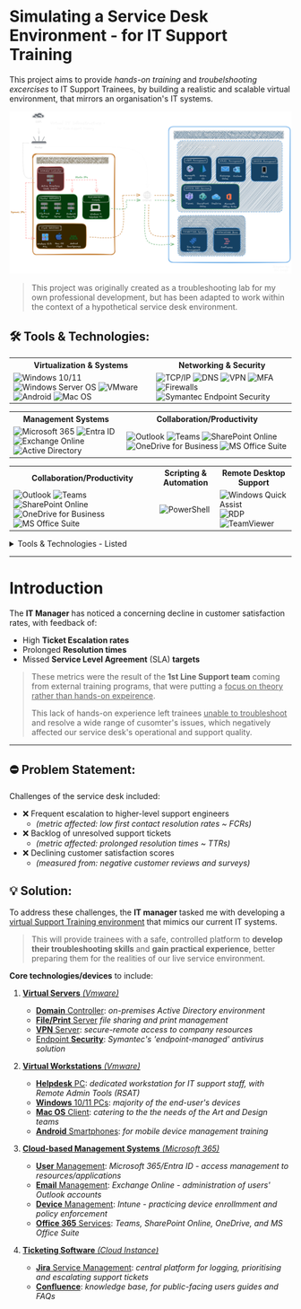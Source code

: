 # Simulating a Service Desk Environment - for IT Support Training 

This project aims to provide *hands-on training* and *troubelshooting excercises* to IT Support Trainees, by building a realistic and scalable virtual environment, that mirrors an organisation's IT systems.

![Diagram](IMG_Virtual-Infra-Diagram.png)

> This project was originally created as a troubleshooting lab for my own professional development, but  has been adapted to work within the context of a hypothetical service desk environment.

## 🛠 Tools & Technologies:

<table>
  <tr>
    <th>Virtualization & Systems</th>
    <th>Networking & Security</th>
  </tr>
  <tr>
    <td>
      <img src="https://cdn.worldvectorlogo.com/logos/microsoft-windows-11.svg" alt="Windows 10/11" title="Windows 10/11" width="40" height="48">
      <img src="https://cdn.worldvectorlogo.com/logos/windows-server-2.svg" alt="Windows Server OS" title="Windows Server OS" width="40" height="48">
      <img src="https://www.svgrepo.com/show/448257/vmware.svg" alt="VMware" title="VMware" width="48" height="48">
      <img src="https://cdn.worldvectorlogo.com/logos/android-logomark.svg" alt="Android" title="Android" width="48" height="48">
      <img src="https://cdn.worldvectorlogo.com/logos/macos.svg" alt="Mac OS" title="Mac OS" width="50" height="48">
    </td>
    <td>
      <img src="https://visualpharm.com/assets/607/Web%20Address-595b40b75ba036ed117d9e75.svg" alt="TCP/IP" title="TCP/IP" width="48" height="48">
      <img src="https://symbols.getvecta.com/stencil_28/34_dns.c3424055dc.svg" alt="DNS" title="DNS" width="48" height="48">
      <img src="https://www.techopedia.com/wp-content/uploads/2023/08/VPN.svg" alt="VPN" title="VPN" width="48" height="48">
      <img src="https://symbols.getvecta.com/stencil_23/18_iam-mfa-token.77039742f8.svg" alt="MFA" title="MFA (Multi-Factor Authentication)" width="48" height="48">
      <img src="https://www.svgrepo.com/show/444385/gui-firewall.svg" alt="Firewalls" title="Firewalls" width="48" height="48">
      <img src="https://cdn.worldvectorlogo.com/logos/symantec-logo10.svg" alt="Symantec Endpoint Security" title="Symantec Endpoint Security (Antivirus)" width="100" height="48">
    </td>
  </tr>
</table>

<table>
  <tr>
    <th>Management Systems</th>
    <th>Collaboration/Productivity</th>
  </tr>
  <tr>
    <td>
      <img src="https://cdn.worldvectorlogo.com/logos/Microsoft-365.svg" alt="Microsoft 365" title="Microsoft 365" width="48" height="48">
      <img src="https://cdn.worldvectorlogo.com/logos/azure-active-directory.svg" alt="Entra ID" title="Entra ID" width="48" height="48">
      <img src="https://cdn.worldvectorlogo.com/logos/microsoft-exchange.svg" alt="Exchange Online" title="Exchange Online" width="48" height="48">
      <img src="https://cdn.worldvectorlogo.com/logos/active-directory-1.svg" alt="Active Directory" title="Active Directory" width="130" height="48">
    </td>
    <td>
      <img src="https://cdn.worldvectorlogo.com/logos/outlook-1.svg" alt="Outlook" title="Outlook" width="48" height="48">
      <img src="https://cdn.worldvectorlogo.com/logos/microsoft-teams-1.svg" alt="Teams" title="Teams" width="48" height="48">
      <img src="https://cdn.worldvectorlogo.com/logos/microsoft-sharepoint.svg" alt="SharePoint Online" title="SharePoint Online" width="48" height="48">
      <img src="https://cdn.worldvectorlogo.com/logos/onedrive-1.svg" alt="OneDrive for Business" title="OneDrive for Business" width="48" height="48">
      <img src="https://cdn.worldvectorlogo.com/logos/office-2.svg" alt="MS Office Suite" title= "MS Office Suite" width="48" height="48">
   </td>
  </tr>
</table>

<table>
  <tr>
    <th>Collaboration/Productivity</th>
    <th>Scripting & Automation</th>
    <th>Remote Desktop Support</th>
  </tr>
  <tr>
    <td>
      <img src="https://cdn.worldvectorlogo.com/logos/outlook-1.svg" alt="Outlook" title="Outlook" width="48" height="48">
      <img src="https://cdn.worldvectorlogo.com/logos/microsoft-teams-1.svg" alt="Teams" title="Teams" width="48" height="48">
      <img src="https://cdn.worldvectorlogo.com/logos/microsoft-sharepoint.svg" alt="SharePoint Online" title="SharePoint Online" width="48" height="48">
      <img src="https://cdn.worldvectorlogo.com/logos/onedrive-1.svg" alt="OneDrive for Business" title="OneDrive for Business" width="48" height="48">
      <img src="https://cdn.worldvectorlogo.com/logos/office-2.svg" alt="MS Office Suite" title= "MS Office Suite" width="48" height="48">
    </td>
    <td>
      <img src="https://cdn.worldvectorlogo.com/logos/powershell.svg" alt="PowerShell" title="PowerShell" width="48" height="48">
    </td>
    <td>
      <img src="https://www.svgrepo.com/show/366419/remote-desktop.svg" alt="Windows Quick Assist" title="Windows Quick Assist" width="48" height="48">
      <img src="https://www.svgrepo.com/show/331746/rdp-remoteing-file.svg" alt="RDP" title="RDP" width="48" height="48">
      <img src="https://cdn.worldvectorlogo.com/logos/team-viewer.svg" alt="TeamViewer" title="TeamViewer" width="125" height="48">
    </td>
  </tr>
</table>

<details><summary>Tools & Technologies - Listed</summary>
  
- <ins>**Virtualization & Systems:**</ins> `VMware` , `Windows 10/11` , Windows `Server OS` , `Mac OS` , `Android`
- <ins>**Networking & Security:**</ins> `TCP/IP` , `DNS/DHCP` , `VPN` , `Symantec` Endpoint Security (Antivirus)
- <ins>**Management Systems:**</ins> `Microsoft 365/Entra ID` , `Active Directory` , `Exchange` Online , `Intune` (MDM)
- <ins>**Collaboration/Productivity:**</ins> `Outlook` , `Teams` , `SharePoint` Online , `OneDrive` , `MS Office` Suite
- <ins>**Scripting/Automation:**</ins> `PowerShell`
- <ins>**Remote Support:**</ins> `TeamViewer` , `Quick Assist` , `RSAT` , `RDP`
- <ins>**Ticketing System:**</ins> `Jira` Service Management
- <ins>**Documentation:**</ins> Project Writing (markdown/HTML) , Diagramming , Troubleshooting Instructions , Support Guides , Video Tutorials

</details>

---

# Introduction

The **IT Manager** has noticed a concerning decline in customer satisfaction rates, with feedback of: 
- High **Ticket Escalation rates**
- Prolonged **Resolution times**
- Missed **Service Level Agreement** (SLA) **targets**

> These metrics were the result of the **1st Line Support team** coming from external training programs, that were putting a <ins>focus on theory rather than hands-on expeirence</ins>.
>
> This lack of hands-on experience left trainees <ins>unable to troubleshoot</ins> and resolve a wide range of cusomter's issues, which negatively affected our service desk's operational and support quality.

---

## ⛔ Problem Statement:
Challenges of the service desk included:

- ❌ Frequent escalation to higher-level support engineers
  - *(metric affected: low first contact resolution rates ~ FCRs)*
- ❌ Backlog of unresolved support tickets
  - *(metric affected: prolonged resolution times ~ TTRs)*
- ❌ Declining customer satisfaction scores
  - *(measured from: negative customer reviews and surveys)*

## 💡 Solution:

To address these challenges, the **IT manager** tasked me with developing a <ins>virtual Support Training environment</ins> that mimics our current IT systems.

> This will provide trainees with a safe, controlled platform to **develop their troubleshooting skills** and **gain practical experience**, better preparing them for the realities of our live service environment.

**Core technologies/devices** to include:

1. <ins>**Virtual Servers** *(Vmware)*</ins>  

   - <ins>**Domain** Controller</ins>: *on-premises Active Directory environment*
   - <ins>**File/Print** Server</ins> *file sharing and print management*
   - <ins>**VPN** Server</ins>: *secure-remote access to company resources*
   - <ins>Endpoint **Security**</ins>: *Symantec's 'endpoint-managed' antivirus solution*

2. <ins>**Virtual Workstations** *(Vmware)*</ins>   

   - <ins>**Helpdesk** PC</ins>: *dedicated workstation for IT support staff, with Remote Admin Tools (RSAT)*
   - <ins>**Windows** 10/11 PCs</ins>: *majority of the end-user's devices*
   - <ins>**Mac OS** Client</ins>: *catering to the the needs of the Art and Design teams*
   - <ins>**Android** Smartphones</ins>: *for mobile device management training*

3. <ins>**Cloud-based Management Systems** *(Microsoft 365)*</ins>   

   - <ins>**User** Management</ins>: *Microsoft 365/Entra ID - access management to resources/applications*
   - <ins>**Email** Management</ins>: *Exchange Online - administration of users' Outlook accounts*
   - <ins>**Device** Management</ins>: *Intune - practicing device enrollmment and policy enforcement*
   - <ins>**Office 365** Services</ins>: *Teams, SharePoint Online, OneDrive, and MS Office Suite*

4. <ins>**Ticketing Software** *(Cloud Instance)*</ins>

   - <ins>**Jira** Service Management</ins>: *central platform for logging, prioritising and escalating support tickets*
   - <ins>**Confluence**</ins>: *knowledge base, for public-facing users guides and FAQs*


